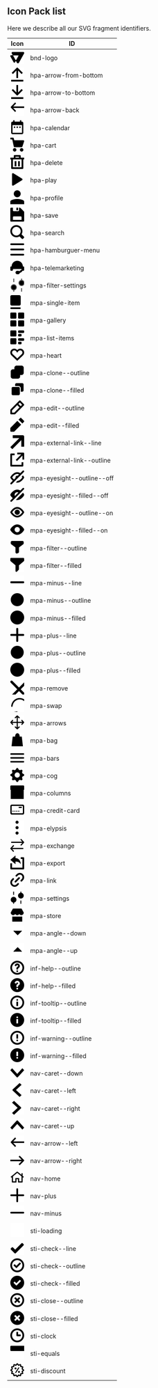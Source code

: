 ## Icon Pack list

  Here we describe all our SVG fragment identifiers. 
  
  
  
  
| Icon                                    | ID                         |
| --------------------------------------- | -------------------------- |
| ![](svg/bnd-logo.svg)                   | bnd-logo                   |
| ![](svg/hpa-arrow-from-bottom.svg)      | hpa-arrow-from-bottom      |
| ![](svg/hpa-arrow-to-bottom.svg)        | hpa-arrow-to-bottom        |
| ![](svg/hpa-arrow-back.svg)             | hpa-arrow-back             |
| ![](svg/hpa-calendar.svg)               | hpa-calendar               |
| ![](svg/hpa-cart.svg)                   | hpa-cart                   |
| ![](svg/hpa-delete.svg)                 | hpa-delete                 |
| ![](svg/hpa-play.svg)                   | hpa-play                   |
| ![](svg/hpa-profile.svg)                | hpa-profile                |
| ![](svg/hpa-save.svg)                   | hpa-save                   |
| ![](svg/hpa-search.svg)                 | hpa-search                 |
| ![](svg/hpa-hamburguer-menu.svg)        | hpa-hamburguer-menu        |
| ![](svg/hpa-telemarketing.svg)          | hpa-telemarketing          |
| ![](svg/mpa-filter-settings.svg)        | mpa-filter-settings        |
| ![](svg/mpa-single-item.svg)            | mpa-single-item            |
| ![](svg/mpa-gallery.svg)                | mpa-gallery                |
| ![](svg/mpa-list-items.svg)             | mpa-list-items             |
| ![](svg/mpa-heart.svg)                  | mpa-heart                  |
| ![](svg/mpa-clone--outline.svg)         | mpa-clone--outline         |
| ![](svg/mpa-clone--filled.svg)          | mpa-clone--filled          |
| ![](svg/mpa-edit--outline.svg)          | mpa-edit--outline          |
| ![](svg/mpa-edit--filled.svg)           | mpa-edit--filled           |
| ![](svg/mpa-external-link--line.svg)    | mpa-external-link--line    |
| ![](svg/mpa-external-link--outline.svg) | mpa-external-link--outline |
| ![](svg/mpa-eyesight--outline--off.svg) | mpa-eyesight--outline--off |
| ![](svg/mpa-eyesight--filled--off.svg)  | mpa-eyesight--filled--off  |
| ![](svg/mpa-eyesight--outline--on.svg)  | mpa-eyesight--outline--on  |
| ![](svg/mpa-eyesight--filled--on.svg)   | mpa-eyesight--filled--on   |
| ![](svg/mpa-filter--outline.svg)        | mpa-filter--outline        |
| ![](svg/mpa-filter--filled.svg)         | mpa-filter--filled         |
| ![](svg/mpa-minus--line.svg)            | mpa-minus--line            |
| ![](svg/mpa-minus--outline.svg)         | mpa-minus--outline         |
| ![](svg/mpa-minus--filled.svg)          | mpa-minus--filled          |
| ![](svg/mpa-plus--line.svg)             | mpa-plus--line             |
| ![](svg/mpa-plus--outline.svg)          | mpa-plus--outline          |
| ![](svg/mpa-plus--filled.svg)           | mpa-plus--filled           |
| ![](svg/mpa-remove.svg)                 | mpa-remove                 |
| ![](svg/mpa-swap.svg)                   | mpa-swap                   |
| ![](svg/mpa-arrows.svg)                 | mpa-arrows                 |
| ![](svg/mpa-bag.svg)                    | mpa-bag                    |
| ![](svg/mpa-bars.svg)                   | mpa-bars                   |
| ![](svg/mpa-cog.svg)                    | mpa-cog                    |
| ![](svg/mpa-columns.svg)                | mpa-columns                |
| ![](svg/mpa-credit-card.svg)            | mpa-credit-card            |
| ![](svg/mpa-elypsis.svg)                | mpa-elypsis                |
| ![](svg/mpa-exchange.svg)               | mpa-exchange               |
| ![](svg/mpa-export.svg)                 | mpa-export                 |
| ![](svg/mpa-link.svg)                   | mpa-link                   |
| ![](svg/mpa-settings.svg)               | mpa-settings               |
| ![](svg/mpa-store.svg)                  | mpa-store                  |
| ![](svg/mpa-angle--down.svg)            | mpa-angle--down            |
| ![](svg/mpa-angle--up.svg)              | mpa-angle--up              |
| ![](svg/inf-help--outline.svg)          | inf-help--outline          |
| ![](svg/inf-help--filled.svg)           | inf-help--filled           |
| ![](svg/inf-tooltip--outline.svg)       | inf-tooltip--outline       |
| ![](svg/inf-tooltip--filled.svg)        | inf-tooltip--filled        |
| ![](svg/inf-warning--outline.svg)       | inf-warning--outline       |
| ![](svg/inf-warning--filled.svg)        | inf-warning--filled        |
| ![](svg/nav-caret--down.svg)            | nav-caret--down            |
| ![](svg/nav-caret--left.svg)            | nav-caret--left            |
| ![](svg/nav-caret--right.svg)           | nav-caret--right           |
| ![](svg/nav-caret--up.svg)              | nav-caret--up              |
| ![](svg/nav-arrow--left.svg)            | nav-arrow--left            |
| ![](svg/nav-arrow--right.svg)           | nav-arrow--right           |
| ![](svg/nav-home.svg)                   | nav-home                   |
| ![](svg/nav-plus.svg)                   | nav-plus                   |
| ![](svg/nav-minus.svg)                  | nav-minus                  |
| ![](svg/sti-loading.svg)                | sti-loading                |
| ![](svg/sti-check--line.svg)            | sti-check--line            |
| ![](svg/sti-check--outline.svg)         | sti-check--outline         |
| ![](svg/sti-check--filled.svg)          | sti-check--filled          |
| ![](svg/sti-close--outline.svg)         | sti-close--outline         |
| ![](svg/sti-close--filled.svg)          | sti-close--filled          |
| ![](svg/sti-clock.svg)                  | sti-clock                  |
| ![](svg/sti-equals.svg)                 | sti-equals                 |
| ![](svg/sti-discount.svg)               | sti-discount               |
